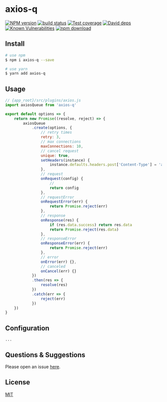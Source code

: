 # axios-q

[![NPM version][npm-image]][npm-url]
[![build status][travis-image]][travis-url]
[![Test coverage][codecov-image]][codecov-url]
[![David deps][david-image]][david-url]
[![Known Vulnerabilities][snyk-image]][snyk-url]
[![npm download][download-image]][download-url]

[npm-image]: https://img.shields.io/npm/v/axios-q.svg?style=flat-square
[npm-url]: https://npmjs.org/package/axios-q
[travis-image]: https://travis-ci.org/saqqdy/axios-q.svg?branch=master
[travis-url]: https://travis-ci.org/saqqdy/axios-q
[codecov-image]: https://img.shields.io/codecov/c/github/saqqdy/axios-q.svg?style=flat-square
[codecov-url]: https://codecov.io/github/saqqdy/axios-q?branch=master
[david-image]: https://img.shields.io/david/saqqdy/axios-q.svg?style=flat-square
[david-url]: https://david-dm.org/saqqdy/axios-q
[snyk-image]: https://snyk.io/test/npm/axios-q/badge.svg?style=flat-square
[snyk-url]: https://snyk.io/test/npm/axios-q
[download-image]: https://img.shields.io/npm/dm/axios-q.svg?style=flat-square
[download-url]: https://npmjs.org/package/axios-q

## Install

```bash
# use npm
$ npm i axios-q --save

# use yarn
$ yarn add axios-q
```

## Usage

```js
// {app_root}/src/plugins/axios.js
import axiosQueue from 'axios-q'

export default options => {
    return new Promise((resolve, reject) => {
        axiosQueue
            .create(options, {
                // retry times
                retry: 3, 
                // max connections
                maxConnections: 10, 
                // cancel request
                unique: true, 
                setHeaders(instance) {
                    instance.defaults.headers.post['Content-Type'] = 'application/x-www-form-urlencoded'
                },
                // request
                onRequest(config) {
                    // 
                    return config
                },
                // requestError
                onRequestError(err) {
                    return Promise.reject(err)
                },
                // response
                onResponse(res) {
                    if (res.data.success) return res.data
                    return Promise.reject(res.data)
                },
                // responseError
                onResponseError(err) {
                    return Promise.reject(err)
                },
                // error
                onError(err) {},
                // canceled
                onCancel(err) {}
            })
            .then(res => {
                resolve(res)
            })
            .catch(err => {
                reject(err)
            })
    })
}
```

## Configuration

```
...
```

## Questions & Suggestions

Please open an issue [here](https://github.com/saqqdy/axios-q/issues).

## License

[MIT](LICENSE)
